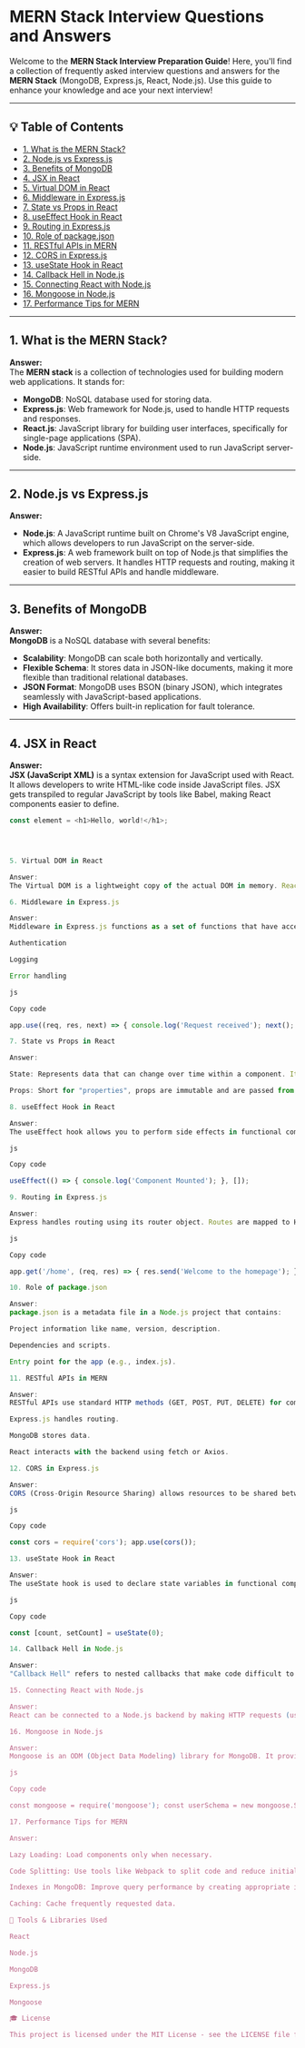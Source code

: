 # MERN Stack Interview Questions and Answers

Welcome to the **MERN Stack Interview Preparation Guide**! Here, you'll find a collection of frequently asked interview questions and answers for the **MERN Stack** (MongoDB, Express.js, React, Node.js). Use this guide to enhance your knowledge and ace your next interview!

---

## 💡 Table of Contents

- [1. What is the MERN Stack?](#1-what-is-the-mern-stack)
- [2. Node.js vs Express.js](#2-nodejs-vs-expressjs)
- [3. Benefits of MongoDB](#3-benefits-of-mongodb)
- [4. JSX in React](#4-jsx-in-react)
- [5. Virtual DOM in React](#5-virtual-dom-in-react)
- [6. Middleware in Express.js](#6-middleware-in-expressjs)
- [7. State vs Props in React](#7-state-vs-props-in-react)
- [8. useEffect Hook in React](#8-useeffect-hook-in-react)
- [9. Routing in Express.js](#9-routing-in-expressjs)
- [10. Role of package.json](#10-role-of-packagejson)
- [11. RESTful APIs in MERN](#11-restful-apis-in-mern)
- [12. CORS in Express.js](#12-cors-in-expressjs)
- [13. useState Hook in React](#13-usestate-hook-in-react)
- [14. Callback Hell in Node.js](#14-callback-hell-in-nodejs)
- [15. Connecting React with Node.js](#15-connecting-react-with-nodejs)
- [16. Mongoose in Node.js](#16-mongoose-in-nodejs)
- [17. Performance Tips for MERN](#17-performance-tips-for-mern)

---

## 1. What is the MERN Stack?

**Answer:**  
The **MERN stack** is a collection of technologies used for building modern web applications. It stands for:
- **MongoDB**: NoSQL database used for storing data.
- **Express.js**: Web framework for Node.js, used to handle HTTP requests and responses.
- **React.js**: JavaScript library for building user interfaces, specifically for single-page applications (SPA).
- **Node.js**: JavaScript runtime environment used to run JavaScript server-side.

---

## 2. Node.js vs Express.js

**Answer:**  
- **Node.js**: A JavaScript runtime built on Chrome's V8 JavaScript engine, which allows developers to run JavaScript on the server-side.
- **Express.js**: A web framework built on top of Node.js that simplifies the creation of web servers. It handles HTTP requests and routing, making it easier to build RESTful APIs and handle middleware.

---

## 3. Benefits of MongoDB

**Answer:**  
**MongoDB** is a NoSQL database with several benefits:
- **Scalability**: MongoDB can scale both horizontally and vertically.
- **Flexible Schema**: It stores data in JSON-like documents, making it more flexible than traditional relational databases.
- **JSON Format**: MongoDB uses BSON (binary JSON), which integrates seamlessly with JavaScript-based applications.
- **High Availability**: Offers built-in replication for fault tolerance.

---

## 4. JSX in React

**Answer:**  
**JSX (JavaScript XML)** is a syntax extension for JavaScript used with React. It allows developers to write HTML-like code inside JavaScript files. JSX gets transpiled to regular JavaScript by tools like Babel, making React components easier to define.

```js
const element = <h1>Hello, world!</h1>;




5. Virtual DOM in React 

Answer:
The Virtual DOM is a lightweight copy of the actual DOM in memory. React uses it to optimize rendering by calculating the minimal number of changes and updating the real DOM accordingly.

6. Middleware in Express.js 

Answer:
Middleware in Express.js functions as a set of functions that have access to the request object (req), response object (res), and the next middleware function. Middleware is typically used for tasks like:

Authentication

Logging

Error handling

js

Copy code

app.use((req, res, next) => { console.log('Request received'); next(); }); 

7. State vs Props in React 

Answer:

State: Represents data that can change over time within a component. It is mutable and can be updated using setState().

Props: Short for "properties", props are immutable and are passed from parent to child components.

8. useEffect Hook in React 

Answer:
The useEffect hook allows you to perform side effects in functional components, such as data fetching or DOM manipulation. It runs after the component renders and can be triggered on component mount, update, or unmount.

js

Copy code

useEffect(() => { console.log('Component Mounted'); }, []); 

9. Routing in Express.js 

Answer:
Express handles routing using its router object. Routes are mapped to HTTP methods like GET, POST, etc.

js

Copy code

app.get('/home', (req, res) => { res.send('Welcome to the homepage'); }); 

10. Role of package.json 

Answer:
package.json is a metadata file in a Node.js project that contains:

Project information like name, version, description.

Dependencies and scripts.

Entry point for the app (e.g., index.js).

11. RESTful APIs in MERN 

Answer:
RESTful APIs use standard HTTP methods (GET, POST, PUT, DELETE) for communication. In the MERN stack:

Express.js handles routing.

MongoDB stores data.

React interacts with the backend using fetch or Axios.

12. CORS in Express.js 

Answer:
CORS (Cross-Origin Resource Sharing) allows resources to be shared between different domains. In Express, CORS can be handled using the cors middleware.

js

Copy code

const cors = require('cors'); app.use(cors()); 

13. useState Hook in React 

Answer:
The useState hook is used to declare state variables in functional components. It returns the current state value and a function to update it.

js

Copy code

const [count, setCount] = useState(0); 

14. Callback Hell in Node.js 

Answer:
"Callback Hell" refers to nested callbacks that make code difficult to read. It can be avoided using Promises or async/await syntax for cleaner, more readable code.

15. Connecting React with Node.js 

Answer:
React can be connected to a Node.js backend by making HTTP requests (using fetch or Axios) to the backend API, where Express.js handles the routing and responses.

16. Mongoose in Node.js 

Answer:
Mongoose is an ODM (Object Data Modeling) library for MongoDB. It provides a schema-based solution to model application data and simplifies data validation and querying.

js

Copy code

const mongoose = require('mongoose'); const userSchema = new mongoose.Schema({ name: String, age: Number, }); const User = mongoose.model('User', userSchema); 

17. Performance Tips for MERN 

Answer:

Lazy Loading: Load components only when necessary.

Code Splitting: Use tools like Webpack to split code and reduce initial load time.

Indexes in MongoDB: Improve query performance by creating appropriate indexes.

Caching: Cache frequently requested data.

🔧 Tools & Libraries Used 

React

Node.js

MongoDB

Express.js

Mongoose

🎓 License 

This project is licensed under the MIT License - see the LICENSE file for details.

